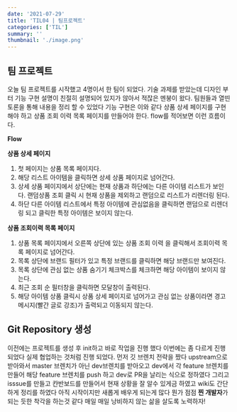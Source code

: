 ```yaml
---
date: '2021-07-29'
title: 'TIL04 | 팀프로젝트'
categories: ['TIL']
summary: ''
thumbnail: './image.png'
---
```


## 팀 프로젝트

오늘 팀 프로젝트를 시작했고 4명이서 한 팀이 되었다. 기술 과제를 받았는데 디자인 부터 기능 구현 설명이 친절히 설명되어 있지가 않아서 적잖은 멘붕이 왔다. 팀원들과 열띤 토론을 통해 내용을 정리 할 수 있었다 기능 구현은 이와 같다 상품 상세 페이지를 구현해야 하고 상품 조회 이력 목록 페이지를 만들어야 한다. flow를 적어보면 이런 흐름이다.

**Flow**

**상품 상세 페이지**

1. 첫 페이지는 상품 목록 페이지다.
2. 해당 리스트 아이템을 클릭하면 상세 상품 페이지로 넘어간다.
3. 상세 상품 페이지에서 상단에는 현재 상품과 하단에는 다른 아이템 리스트가 보인다. 랜덤상품 조회 클릭 시 현재 상품을 제외하고 랜덤으로 리스트가 리렌더링 된다.
4. 하단 다른 아이템 리스트에서 특정 아이템에 관심없음을 클릭하면 랜덤으로 리렌더링 되고 클릭한 특정 아이템은 보이지 않는다.

**상품 조회이력 목록 페이지**

1. 상품 목록 페이지에서 오른쪽 상단에 있는 상품 조회 이력 을 클릭해서 조회이력 목록 페이지로 넘어간다.
2. 목록 상단에 브랜드 필터가 있고 특정 브랜드를 클릭하면 해당 브랜드만 보여진다.
3. 목록 상단에 관심 없는 상품 숨기기 체크박스를 체크하면 해당 아이템이 보이지 않는다.
4. 최근 조회 순 필터창을 클릭하면 모달창이 출력된다.
5. 해당 아이템 상품 클릭시 상품 상세 페이지로 넘어가고 관심 없는 상품이라면 경고메시지(빨간 글로 강조)가 출력되고 이동되지 않는다.

## Git Repository 생성

이전에는 프로젝트를 생성 후 init하고 바로 작업을 진행 했다 이번에는 좀 다르게 진행되었다 실제 협업하는 것처럼 진행 되었다. 먼저 깃 브렌치 전략을 짰다 upstream으로 받아와서 master 브렌치가 아닌 dev브렌치를 받아오고 dev에서 각 feature 브렌치를 만들어 해당 feature 브렌치를 push 하고 dev로 PR을 날리는 식으로 정하였다 그리고 isssue를 만들고 칸반보드를 만들어서 현재 상황을 잘 알수 있게금 하였고 wiki도 간단하게 정리를 하였다 아직 시작이지만 새롭게 배우게 되는게 많다 뭔가 점점 **찐 개발자**가 되는 듯한 착각을 하는것 같다 매일 매일 낭비하지 않는 삶을 살도록 노력하자!
